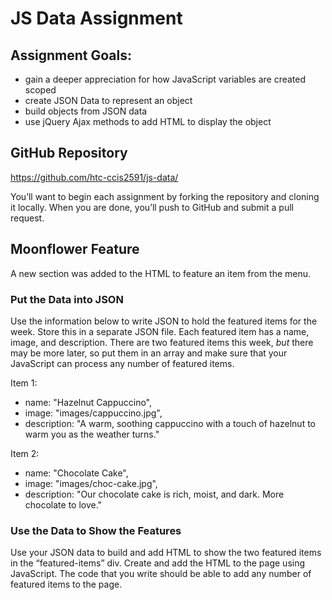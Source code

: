 # JS Data Assignment

## Assignment Goals:

- gain a deeper appreciation for how JavaScript variables are created scoped
- create JSON Data to represent an object
- build objects from JSON data
- use jQuery Ajax methods to add HTML to display the object

## GitHub Repository
https://github.com/htc-ccis2591/js-data/
 
You’ll want to begin each assignment by forking the repository and cloning it locally.  When you are done, you’ll push to GitHub and submit a pull request.

## Moonflower Feature
A new section was added to the HTML to feature an item from the menu.  

### Put the Data into JSON
Use the information below to write JSON to hold the featured items for the week. Store this in a separate JSON file. Each featured item has a name, image, and description.  There are two featured items this week, *but* there may be more later, so put them in an array and make sure that your JavaScript can process any number of featured items.

Item 1:

- name: "Hazelnut Cappuccino",
- image: "images/cappuccino.jpg",
- description: "A warm, soothing cappuccino with a touch of hazelnut to warm you as the weather turns."
        
Item 2:
- name: "Chocolate Cake",
- image: "images/choc-cake.jpg",
- description: "Our chocolate cake is rich, moist, and dark.  More chocolate to love."

### Use the Data to Show the Features
Use your JSON data to build and add HTML to show the two featured items in the “featured-items” div.  Create and add the HTML to the page using JavaScript.  The code that you write should be able to add any number of featured items to the page.  
